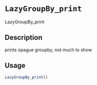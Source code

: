 # `LazyGroupBy_print`

LazyGroupBy_print


## Description

prints opague groupby, not much to show


## Usage

```r
LazyGroupBy_print()
```


